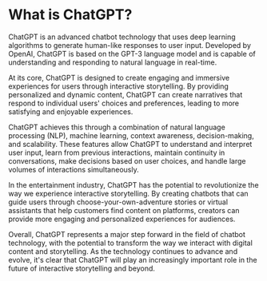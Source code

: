 What is ChatGPT?
==================================================

ChatGPT is an advanced chatbot technology that uses deep learning algorithms to generate human-like responses to user input. Developed by OpenAI, ChatGPT is based on the GPT-3 language model and is capable of understanding and responding to natural language in real-time.

At its core, ChatGPT is designed to create engaging and immersive experiences for users through interactive storytelling. By providing personalized and dynamic content, ChatGPT can create narratives that respond to individual users' choices and preferences, leading to more satisfying and enjoyable experiences.

ChatGPT achieves this through a combination of natural language processing (NLP), machine learning, context awareness, decision-making, and scalability. These features allow ChatGPT to understand and interpret user input, learn from previous interactions, maintain continuity in conversations, make decisions based on user choices, and handle large volumes of interactions simultaneously.

In the entertainment industry, ChatGPT has the potential to revolutionize the way we experience interactive storytelling. By creating chatbots that can guide users through choose-your-own-adventure stories or virtual assistants that help customers find content on platforms, creators can provide more engaging and personalized experiences for audiences.

Overall, ChatGPT represents a major step forward in the field of chatbot technology, with the potential to transform the way we interact with digital content and storytelling. As the technology continues to advance and evolve, it's clear that ChatGPT will play an increasingly important role in the future of interactive storytelling and beyond.
